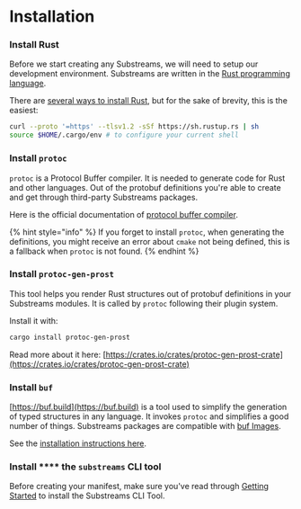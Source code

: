 # Installation

### Install Rust

Before we start creating any Substreams, we will need to setup our development environment. Substreams are written in the [Rust programming language](https://www.rust-lang.org/).

There are [several ways to install Rust](https://www.rust-lang.org/tools/install), but for the sake of brevity, this is the easiest:

```bash
curl --proto '=https' --tlsv1.2 -sSf https://sh.rustup.rs | sh
source $HOME/.cargo/env # to configure your current shell
```

### Install `protoc`

`protoc` is a Protocol Buffer compiler. It is needed to generate code for Rust and other languages.  Out of the protobuf definitions you're able to create and get through third-party Substreams packages.

Here is the official documentation of [protocol buffer compiler](https://grpc.io/docs/protoc-installation/).

{% hint style="info" %}
If you forget to install `protoc`, when generating the definitions, you might receive an error about `cmake` not being defined, this is a fallback when `protoc` is not found.
{% endhint %}

### Install `protoc-gen-prost`

This tool helps you render Rust structures out of protobuf definitions in your Substreams modules. It is called by `protoc` following their plugin system.

Install it with:

```bash
cargo install protoc-gen-prost
```

Read more about it here: [https://crates.io/crates/protoc-gen-prost-crate](https://crates.io/crates/protoc-gen-prost-crate)

### Install `buf`

[https://buf.build](https://buf.build) is a tool used to simplify the generation of typed structures in any language. It invokes `protoc` and simplifies a good number of things. Substreams packages are compatible with [buf Images](https://docs.buf.build/reference/images).

See the [installation instructions here](https://docs.buf.build/installation).

### Install **** the `substreams` CLI tool

Before creating your manifest, make sure you've read through [Getting Started](../#getting-started) to install the Substreams CLI Tool.

